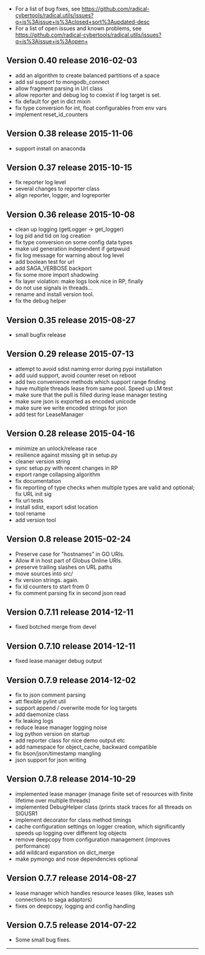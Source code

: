 
  - For a list of bug fixes, see
    https://github.com/radical-cybertools/radical.utils/issues?q=is%3Aissue+is%3Aclosed+sort%3Aupdated-desc
  - For a list of open issues and known problems, see
    https://github.com/radical-cybertools/radical.utils/issues?q=is%3Aissue+is%3Aopen+


Version 0.40 release                                                  2016-02-03
--------------------------------------------------------------------------------

  - add an algorithm to create balanced partitions of a space 
  - add ssl support to mongodb_connect 
  - allow fragment parsing in Url class
  - allow reporter and debug log to coexist if log target is set. 
  - fix default for get in dict mixin 
  - fix type conversion for int, float configurables from env vars 
  - implement reset_id_counters 


Version 0.38 release                                                  2015-11-06
--------------------------------------------------------------------------------

  - support install on anaconda


Version 0.37 release                                                  2015-10-15
--------------------------------------------------------------------------------

  - fix reporter log level
  - several changes to reporter class
  - align reporter, logger, and logreporter


Version 0.36 release                                                  2015-10-08
--------------------------------------------------------------------------------

  - clean up logging (getLogger -> get_logger)
  - log pid and tid on log creation 
  - fix type conversion on some config data types 
  - make uid generation independent if getpwuid
  - fix log message for warning about log level 
  - add boolean test for url 
  - add SAGA_VERBOSE backport 
  - fix some more import shadowing 
  - fix layer violation: make logs look nice in RP, finally
  - do not use signals in threads... 
  - rename and install version tool. 
  - fix the debug helper 


Version 0.35 release                                                  2015-08-27
--------------------------------------------------------------------------------

  - small bugfix release


Version 0.29 release                                                  2015-07-13
--------------------------------------------------------------------------------

  - attempt to avoid sdist naming error during pypi installation
  - add uuid support, avoid counter reset on reboot
  - add two convenience methods which support range finding
  - have multiple threads lease from same pool.  Speed up LM test
  - make sure that the pull is filled during lease manager testing
  - make sure json is exported as encoded unicode
  - make sure we write encoded strings for json
  - add test for LeaseManager


Version 0.28 release                                                  2015-04-16
--------------------------------------------------------------------------------

  - minimize an unlock/release race
  - resilience against missing git in setup.py
  - cleaner version string
  - sync setup.py with recent changes in RP
  - export range collapsing algorithm
  - fix documentation
  - fix reporting of type checks when multiple types are valid and optional; fix URL init sig
  - fix url tests
  - install sdist, export sdist location
  - tool rename 
  - add version tool 


Version 0.8 release                                                   2015-02-24
--------------------------------------------------------------------------------

  - Preserve case for "hostnames" in GO URIs.
  - Allow # in host part of Globus Online URIs.
  - preserve trailing slashes on URL paths
  - move sources into src/
  - fix version strings.  again.
  - fix id counters to start from 0
  - fix comment parsing fix in second json read


Version 0.7.11 release                                                2014-12-11
--------------------------------------------------------------------------------

  - fixed botched merge from devel


Version 0.7.10 release                                                2014-12-11
--------------------------------------------------------------------------------

  - fixed lease manager debug output


Version 0.7.9 release                                                 2014-12-02
--------------------------------------------------------------------------------

  - fix to json comment parsing
  - att flexible pylint util
  - support append / overwrite mode for log targets 
  - add daemonize class
  - fix leaking logs
  - reduce lease manager logging noise 
  - log python version on startup 
  - add reporter class for nice demo output etc
  - add namespace for object_cache, backward compatible 
  - fix bson/json/timestamp mangling 
  - json support for json writing


Version 0.7.8 release                                                 2014-10-29
--------------------------------------------------------------------------------
 
  - implemented lease manager (manage finite set of resources with
    finite lifetime over multiple threads)
  - implemented DebugHelper class (prints stack traces for all threads
    on SIGUSR1
  - implement decorator for class method timings
  - cache configuration settings on logger creation, which
    significantly speeds up logging over different log objects
  - remove deepcopy from configuration management (improves
    performance)
  - add wildcard expanstion on  dict_merge
  - make pymongo and nose dependencies optional


Version 0.7.7 release                                                 2014-08-27
--------------------------------------------------------------------------------

  - lease manager which handles resource leases (like, leases ssh connections to saga adaptors)
  - fixes on deepcopy, logging and config handling 


Version 0.7.5 release                                                 2014-07-22
--------------------------------------------------------------------------------

  - Some small bug fixes.


--------------------------------------------------------------------------------


